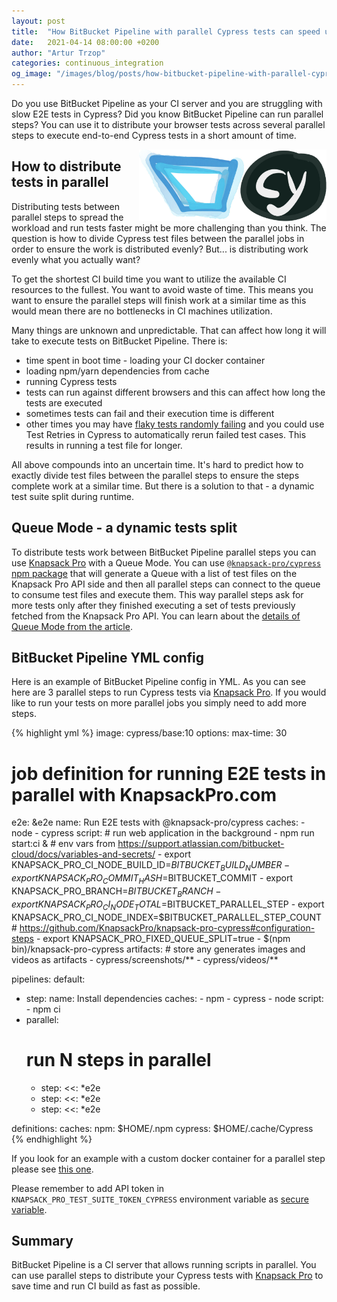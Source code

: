 ```yaml
---
layout: post
title:  "How BitBucket Pipeline with parallel Cypress tests can speed up CI build"
date:   2021-04-14 08:00:00 +0200
author: "Artur Trzop"
categories: continuous_integration
og_image: "/images/blog/posts/how-bitbucket-pipeline-with-parallel-cypress-tests-can-speed-up-ci-build/bitbucket-cypress.jpeg"
---
```


Do you use BitBucket Pipeline as your CI server and you are struggling with slow E2E tests in Cypress? Did you know BitBucket Pipeline can run parallel steps? You can use it to distribute your browser tests across several parallel steps to execute end-to-end Cypress tests in a short amount of time.

<img src="/images/blog/posts/how-bitbucket-pipeline-with-parallel-cypress-tests-can-speed-up-ci-build/bitbucket-cypress.jpeg" style="width:300px;margin-left: 15px;float:right;" alt="BitBucket, Pipeline, CI, Cypress" />

## How to distribute tests in parallel

Distributing tests between parallel steps to spread the workload and run tests faster might be more challenging than you think. The question is how to divide Cypress test files between the parallel jobs in order to ensure the work is distributed evenly? But... is distributing work evenly what you actually want?

To get the shortest CI build time you want to utilize the available CI resources to the fullest. You want to avoid waste of time. This means you want to ensure the parallel steps will finish work at a similar time as this would mean there are no bottlenecks in CI machines utilization.

Many things are unknown and unpredictable. That can affect how long it will take to execute tests on BitBucket Pipeline. There is:

* time spent in boot time - loading your CI docker container
* loading npm/yarn dependencies from cache
* running Cypress tests
* tests can run against different browsers and this can affect how long the tests are executed
* sometimes tests can fail and their execution time is different
* other times you may have [flaky tests randomly failing](/2021/fix-intermittently-failing-ci-builds-flaky-tests-rspec) and you could use Test Retries in Cypress to automatically rerun failed test cases. This results in running a test file for longer.

All above compounds into an uncertain time. It's hard to predict how to exactly divide test files between the parallel steps to ensure the steps complete work at a similar time. But there is a solution to that - a dynamic test suite split during runtime.

## Queue Mode - a dynamic tests split

To distribute tests work between BitBucket Pipeline parallel steps you can use [Knapsack Pro](https://knapsackpro.com/?utm_source=docs_knapsackpro&utm_medium=blog_post&utm_campaign=how-bitbucket-pipeline-with-parallel-cypress-tests-can-speed-up-ci-build) with a Queue Mode. You can use [`@knapsack-pro/cypress` npm package](https://github.com/KnapsackPro/knapsack-pro-cypress#knapsack-procypress) that will generate a Queue with a list of test files on the Knapsack Pro API side and then all parallel steps can connect to the queue to consume test files and execute them. This way parallel steps ask for more tests only after they finished executing a set of tests previously fetched from the Knapsack Pro API. You can learn about the [details of Queue Mode from the article](/2020/how-to-speed-up-ruby-and-javascript-tests-with-ci-parallelisation).

## BitBucket Pipeline YML config

Here is an example of BitBucket Pipeline config in YML. As you can see here are 3 parallel steps to run Cypress tests via [Knapsack Pro](https://knapsackpro.com/?utm_source=docs_knapsackpro&utm_medium=blog_post&utm_campaign=how-bitbucket-pipeline-with-parallel-cypress-tests-can-speed-up-ci-build). If you would like to run your tests on more parallel jobs you simply need to add more steps.

{% highlight yml %}
image: cypress/base:10
options:
  max-time: 30

# job definition for running E2E tests in parallel with KnapsackPro.com
e2e: &e2e
  name: Run E2E tests with @knapsack-pro/cypress
  caches:
    - node
    - cypress
  script:
    # run web application in the background
    - npm run start:ci &
    # env vars from https://support.atlassian.com/bitbucket-cloud/docs/variables-and-secrets/
    - export KNAPSACK_PRO_CI_NODE_BUILD_ID=$BITBUCKET_BUILD_NUMBER
    - export KNAPSACK_PRO_COMMIT_HASH=$BITBUCKET_COMMIT
    - export KNAPSACK_PRO_BRANCH=$BITBUCKET_BRANCH
    - export KNAPSACK_PRO_CI_NODE_TOTAL=$BITBUCKET_PARALLEL_STEP
    - export KNAPSACK_PRO_CI_NODE_INDEX=$BITBUCKET_PARALLEL_STEP_COUNT
    # https://github.com/KnapsackPro/knapsack-pro-cypress#configuration-steps
    - export KNAPSACK_PRO_FIXED_QUEUE_SPLIT=true
    - $(npm bin)/knapsack-pro-cypress
  artifacts:
    # store any generates images and videos as artifacts
    - cypress/screenshots/**
    - cypress/videos/**

pipelines:
  default:
  - step:
      name: Install dependencies
      caches:
        - npm
        - cypress
        - node
      script:
        - npm ci
  - parallel:
    # run N steps in parallel
    - step:
        <<: *e2e
    - step:
        <<: *e2e
    - step:
        <<: *e2e

definitions:
  caches:
    npm: $HOME/.npm
    cypress: $HOME/.cache/Cypress
{% endhighlight %}

If you look for an example with a custom docker container for a parallel step please see [this one](https://gist.github.com/ArturT/90b7ec869e3827b580664beb086a8cd6).

Please remember to add API token in `KNAPSACK_PRO_TEST_SUITE_TOKEN_CYPRESS` environment variable as [secure variable](https://support.atlassian.com/bitbucket-cloud/docs/variables-and-secrets/).

## Summary

BitBucket Pipeline is a CI server that allows running scripts in parallel. You can use parallel steps to distribute your Cypress tests with [Knapsack Pro](https://knapsackpro.com/?utm_source=docs_knapsackpro&utm_medium=blog_post&utm_campaign=how-bitbucket-pipeline-with-parallel-cypress-tests-can-speed-up-ci-build) to save time and run CI build as fast as possible.

